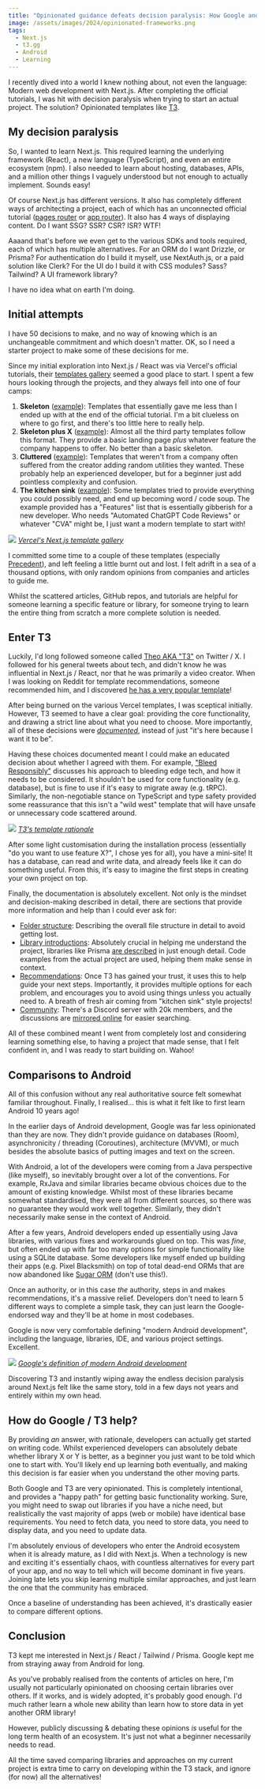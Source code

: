 ```yaml
---
title: "Opinionated guidance defeats decision paralysis: How Google and T3 help jumpstart a new developer's learning"
image: /assets/images/2024/opinionated-frameworks.png
tags:
  - Next.js
  - t3.gg
  - Android
  - Learning
---
```


I recently dived into a world I knew nothing about, not even the language: Modern web development with Next.js. After completing the official tutorials, I was hit with decision paralysis when trying to start an actual project. The solution? Opinionated templates like [T3](https://create.t3.gg/).

## My decision paralysis

So, I wanted to learn Next.js. This required learning the underlying framework (React), a new language (TypeScript), and even an entire ecosystem (npm). I also needed to learn about hosting, databases, APIs, and a million other things I vaguely understood but not enough to actually implement. Sounds easy!

Of course Next.js has different versions. It also has completely different ways of architecting a project, each of which has an unconnected official tutorial ([pages router](https://nextjs.org/learn-pages-router/basics/create-nextjs-app) or [app router](https://nextjs.org/learn)). It also has 4 ways of displaying content. Do I want SSG? SSR? CSR? ISR? WTF!

Aaaand that's before we even get to the various SDKs and tools required, each of which has multiple alternatives. For an ORM do I want Drizzle, or Prisma? For authentication do I build it myself, use NextAuth.js, or a paid solution like Clerk? For the UI do I build it with CSS modules? Sass? Tailwind? A UI framework library?

I have no idea what on earth I'm doing.

## Initial attempts

I have 50 decisions to make, and no way of knowing which is an unchangeable commitment and which doesn't matter. OK, so I need a starter project to make some of these decisions for me.

Since my initial exploration into Next.js / React was via Vercel's official tutorials, their [templates gallery](https://vercel.com/templates/next.js) seemed a good place to start. I spent a few hours looking through the projects, and they always fell into one of four camps:

1. **Skeleton** ([example](https://vercel.com/templates/next.js/nextjs-boilerplate)): Templates that essentially gave me less than I ended up with at the end of the official tutorial. I'm a bit clueless on where to go first, and there's too little here to really help.
2. **Skeleton plus X** ([example](https://vercel.com/templates/next.js/liveblocks-starter-kit)): Almost all the third party templates follow this format. They provide a basic landing page _plus_ whatever feature the company happens to offer. No better than a basic skeleton.
3. **Cluttered** ([example](https://vercel.com/templates/next.js/precedent)): Templates that weren't from a company often suffered from the creator adding random utilities they wanted. These probably help an experienced developer, but for a beginner just add pointless complexity and confusion.
4. **The kitchen sink** ([example](https://vercel.com/templates/next.js/nextjs-enterprise-boilerplate)): Some templates tried to provide everything you could possibly need, and end up becoming word / code soup. The example provided has a "Features" list that is essentially gibberish for a new developer. Who needs "Automated ChatGPT Code Reviews" or whatever "CVA" might be, I just want a modern template to start with!

[![](/assets/images/2024/opinionated-template-gallery.png)](/assets/images/2024/opinionated-template-gallery.png)
_[Vercel's Next.js template gallery](https://vercel.com/templates)_

I committed some time to a couple of these templates (especially [Precedent](https://vercel.com/templates/next.js/precedent)), and left feeling a little burnt out and lost. I felt adrift in a sea of a thousand options, with only random opinions from companies and articles to guide me.

Whilst the scattered articles, GitHub repos, and tutorials are helpful for someone learning a specific feature or library, for someone trying to learn the entire thing from scratch a more complete solution is needed.

## Enter T3

Luckily, I'd long followed someone called [Theo AKA "T3"](https://twitter.com/t3dotgg) on Twitter / X. I followed for his general tweets about tech, and didn't know he was influential in Next.js / React, nor that he was primarily a video creator. When I was looking on Reddit for template recommendations, someone recommended him, and I discovered [he has a very popular template](https://create.t3.gg/)!

After being burned on the various Vercel templates, I was sceptical initially. However, T3 seemed to have a clear goal: providing the core functionality, and drawing a strict line about what you need to choose. More importantly, all of these decisions were [_documented_](https://create.t3.gg/en/why#why-trpcprismatailwindetc), instead of just "it's here because I want it to be".

Having these choices documented meant I could make an educated decision about whether I agreed with them. For example, ["Bleed Responsibly"](https://create.t3.gg/en/introduction#bleed-responsibly) discusses his approach to bleeding edge tech, and how it needs to be considered. It shouldn't be used for core functionality (e.g. database), but is fine to use if it's easy to migrate away (e.g. tRPC). Similarly, the non-negotiable stance on TypeScript and type safety provided some reassurance that this isn't a "wild west" template that will have unsafe or unnecessary code scattered around.

[![](/assets/images/2024/opinionated-t3-recommendations.png)](/assets/images/2024/opinionated-t3-recommendations.png)
_[T3's template rationale](https://create.t3.gg/)_

After some light customisation during the installation process (essentially "do you want to use feature X?", I chose yes for all), you have a mini-site! It has a database, can read and write data, and already feels like it can do something useful. From this, it's easy to imagine the first steps in creating your own project on top.

Finally, the documentation is absolutely excellent. Not only is the mindset and decision-making described in detail, there are sections that provide more information and help than I could ever ask for:

- [Folder structure](https://create.t3.gg/en/folder-structure): Describing the overall file structure in detail to avoid getting lost.
- [Library introductions](https://create.t3.gg/en/usage/trpc): Absolutely crucial in helping me understand the project, libraries like Prisma [are described](https://create.t3.gg/en/usage/prisma) in just enough detail. Code examples from the actual project are used, helping them make sense in context.
- [Recommendations](https://create.t3.gg/en/other-recs): Once T3 has gained your trust, it uses this to help guide your next steps. Importantly, it provides multiple options for each problem, and encourages you to avoid using things unless you actually need to. A breath of fresh air coming from "kitchen sink" style projects!
- [Community](https://t3.gg/discord): There's a Discord server with 20k members, and the discussions are [mirrored online](https://www.answeroverflow.com/c/966627436387266600) for easier searching.

All of these combined meant I went from completely lost and considering learning something else, to having a project that made sense, that I felt confident in, and I was ready to start building on. Wahoo!

## Comparisons to Android

All of this confusion without any real authoritative source felt somewhat familiar throughout. Finally, I realised... this is what it felt like to first learn Android 10 years ago!

In the earlier days of Android development, Google was far less opinionated than they are now. They didn't provide guidance on databases (Room), asynchronicity / threading (Coroutines), architecture (MVVM), or much besides the absolute basics of putting images and text on the screen.

With Android, a lot of the developers were coming from a Java perspective (like myself), so inevitably brought over a lot of the conventions. For example, RxJava and similar libraries became obvious choices due to the amount of existing knowledge. Whilst most of these libraries became somewhat standardised, they were all from different sources, so there was no guarantee they would work well together. Similarly, they didn't necessarily make sense in the context of Android.

After a few years, Android developers ended up essentially using Java libraries, with various fixes and workarounds glued on top. This was _fine_, but often ended up with far too many options for simple functionality like using a SQLite database. Some developers like myself ended up building their apps (e.g. Pixel Blacksmith) on top of total dead-end ORMs that are now abandoned like [Sugar ORM](https://github.com/chennaione/sugar) (don't use this!).

Once an authority, or in this case _the_ authority, steps in and makes recommendations, it's a massive relief. Developers don't need to learn 5 different ways to complete a simple task, they can just learn the Google-endorsed way and they'll be at home in most codebases.

Google is now very comfortable defining "modern Android development", including the language, libraries, IDE, and various project settings. Excellent.

[![](/assets/images/2024/opinionated-google-recommendations.png)](/assets/images/2024/opinionated-google-recommendations.png)
_[Google's definition of modern Android development](https://developer.android.com/modern-android-development)_

Discovering T3 and instantly wiping away the endless decision paralysis around Next.js felt like the same story, told in a few days not years and entirely within my own head.

## How do Google / T3 help?

By providing _an_ answer, with rationale, developers can actually get started on writing code. Whilst experienced developers can absolutely debate whether library X or Y is better, as a beginner you just want to be told which one to start with. You'll likely end up learning both eventually, and making this decision is far easier when you understand the other moving parts.

Both Google and T3 are very opinionated. This is completely intentional, and provides a "happy path" for getting basic functionality working. Sure, you might need to swap out libraries if you have a niche need, but realistically the vast majority of apps (web or mobile) have identical base requirements. You need to fetch data, you need to store data, you need to display data, and you need to update data.

I'm absolutely envious of developers who enter the Android ecosystem when it is already mature, as I did with Next.js. When a technology is new and exciting it's essentially chaos, with countless alternatives for every part of your app, and no way to tell which will become dominant in five years. Joining late lets you skip learning multiple similar approaches, and just learn the one that the community has embraced.

Once a baseline of understanding has been achieved, it's drastically easier to compare different options.

## Conclusion

T3 kept me interested in Next.js / React / Tailwind / Prisma. Google kept me from straying away from Android for long.

As you've probably realised from the contents of articles on here, I'm usually not particularly opinionated on choosing certain libraries over others. If it works, and is widely adopted, it's probably good enough. I'd much rather learn a whole new ability than learn how to store data in yet another ORM library!

However, publicly discussing & debating these opinions _is_ useful for the long term health of an ecosystem. It's just not what a beginner necessarily needs to read.

All the time saved comparing libraries and approaches on my current project is extra time to carry on developing within the T3 stack, and ignore (for now) all the alternatives!
